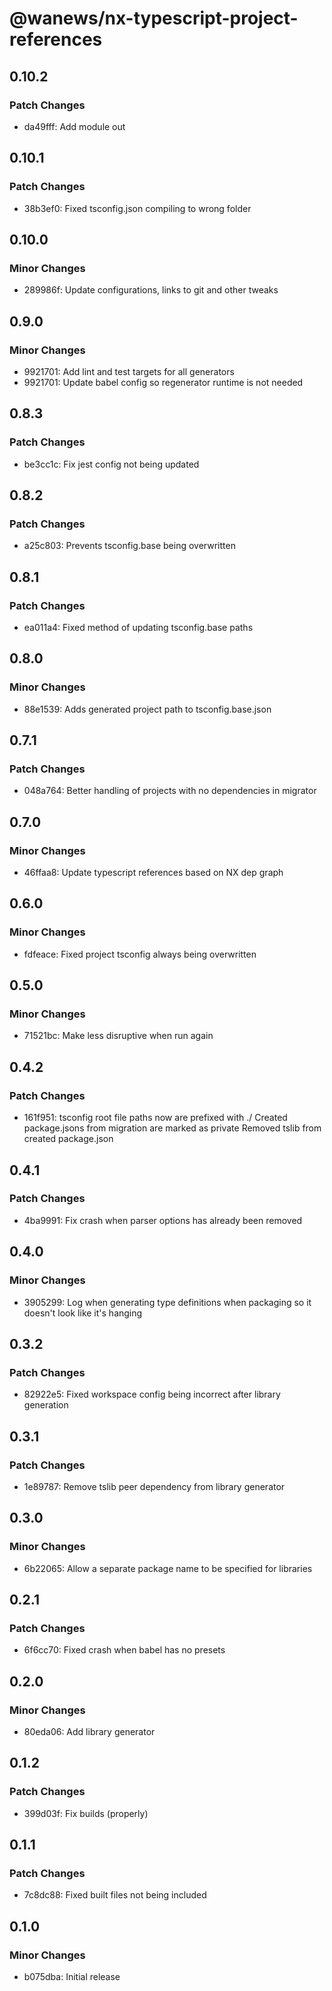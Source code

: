 # @wanews/nx-typescript-project-references

## 0.10.2

### Patch Changes

- da49fff: Add module out

## 0.10.1

### Patch Changes

- 38b3ef0: Fixed tsconfig.json compiling to wrong folder

## 0.10.0

### Minor Changes

- 289986f: Update configurations, links to git and other tweaks

## 0.9.0

### Minor Changes

- 9921701: Add lint and test targets for all generators
- 9921701: Update babel config so regenerator runtime is not needed

## 0.8.3

### Patch Changes

- be3cc1c: Fix jest config not being updated

## 0.8.2

### Patch Changes

- a25c803: Prevents tsconfig.base being overwritten

## 0.8.1

### Patch Changes

- ea011a4: Fixed method of updating tsconfig.base paths

## 0.8.0

### Minor Changes

- 88e1539: Adds generated project path to tsconfig.base.json

## 0.7.1

### Patch Changes

- 048a764: Better handling of projects with no dependencies in migrator

## 0.7.0

### Minor Changes

- 46ffaa8: Update typescript references based on NX dep graph

## 0.6.0

### Minor Changes

- fdfeace: Fixed project tsconfig always being overwritten

## 0.5.0

### Minor Changes

- 71521bc: Make less disruptive when run again

## 0.4.2

### Patch Changes

- 161f951: tsconfig root file paths now are prefixed with ./
  Created package.jsons from migration are marked as private
  Removed tslib from created package.json

## 0.4.1

### Patch Changes

- 4ba9991: Fix crash when parser options has already been removed

## 0.4.0

### Minor Changes

- 3905299: Log when generating type definitions when packaging so it doesn't look like it's hanging

## 0.3.2

### Patch Changes

- 82922e5: Fixed workspace config being incorrect after library generation

## 0.3.1

### Patch Changes

- 1e89787: Remove tslib peer dependency from library generator

## 0.3.0

### Minor Changes

- 6b22065: Allow a separate package name to be specified for libraries

## 0.2.1

### Patch Changes

- 6f6cc70: Fixed crash when babel has no presets

## 0.2.0

### Minor Changes

- 80eda06: Add library generator

## 0.1.2

### Patch Changes

- 399d03f: Fix builds (properly)

## 0.1.1

### Patch Changes

- 7c8dc88: Fixed built files not being included

## 0.1.0

### Minor Changes

- b075dba: Initial release
